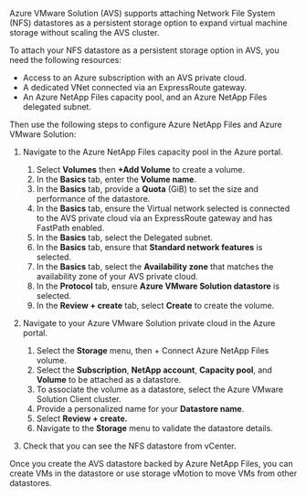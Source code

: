 Azure VMware Solution (AVS) supports attaching Network File System (NFS) datastores as a persistent storage option to expand virtual machine storage without scaling the AVS cluster.

To attach your NFS datastore as a persistent storage option in AVS, you need the following resources:

- Access to an Azure subscription with an AVS private cloud.
- A dedicated VNet connected via an ExpressRoute gateway.
- An Azure NetApp Files capacity pool, and an Azure NetApp Files delegated subnet.

Then use the following steps to configure Azure NetApp Files and Azure VMware Solution:

1. Navigate to the Azure NetApp Files capacity pool in the Azure portal.
    1. Select **Volumes** then **+Add Volume** to create a volume.
    1. In the **Basics** tab, enter the **Volume name**.
    1. In the **Basics** tab, provide a **Quota** (GiB) to set the size and performance of the datastore.
    1. In the **Basics** tab, ensure the Virtual network selected is connected to the AVS private cloud via an ExpressRoute gateway and has FastPath enabled.
    1. In the **Basics** tab, select the Delegated subnet.
    1. In the **Basics** tab, ensure that **Standard network features** is selected.
    1. In the **Basics** tab, select the **Availability zone** that matches the availability zone of your AVS private cloud.
    1. In the **Protocol** tab, ensure **Azure VMware Solution datastore** is selected.
    1. In the **Review + create** tab, select **Create** to create the volume.

1. Navigate to your Azure VMware Solution private cloud in the Azure portal.
    1. Select the **Storage** menu, then + Connect Azure NetApp Files volume.
    1. Select the **Subscription**, **NetApp account**, **Capacity pool**, and **Volume** to be attached as a datastore.
    1. To associate the volume as a datastore, select the Azure VMware Solution Client cluster.
    1. Provide a personalized name for your **Datastore name**.
    1. Select **Review + create.**
    1. Navigate to the **Storage** menu to validate the datastore details.
1. Check that you can see the NFS datastore from vCenter.

Once you create the AVS datastore backed by Azure NetApp Files, you can create VMs in the datastore or use storage vMotion to move VMs from other datastores.